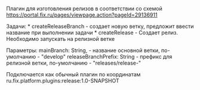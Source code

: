 Плагин для изготовления релизов в соответствии со схемой https://portal.fix.ru/pages/viewpage.action?pageId=29136911

Задачи:
    * createReleaseBranch - создает новую ветку, предложит ввести название при выполнении задачи
    * createRelease - Создает релиз. Необходимо запускать на релизной ветке
    
Параметры:
    mainBranch: String, - название основной ветки, по-умолчанию - "develop"
    releaseBranchPrefix: String - префикс для релизной ветки, по-умолчанию - "releases/release-"


Подключается как обычный плагин по координатам ru.fix.platform.plugins:release:1.0-SNAPSHOT

